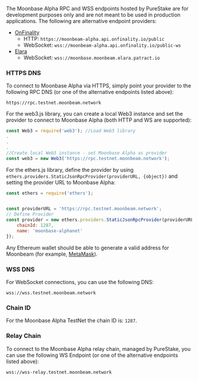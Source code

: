 The Moonbase Alpha RPC and WSS endpoints hosted by PureStake are for development purposes only and are not meant to be used in production applications. The following are alternative endpoint providers:

- [OnFinality](https://onfinality.io/)
  - HTTP: `https://moonbeam-alpha.api.onfinality.io/public`
  - WebSocket: `wss://moonbeam-alpha.api.onfinality.io/public-ws`
- [Elara](https://elara.patract.io/)
  - WebSocket: `wss://moonbase.moonbeam.elara.patract.io`

### HTTPS DNS

To connect to Moonbase Alpha via HTTPS, simply point your provider to the following RPC DNS (or one of the alternative endpoints listed above):

```
https://rpc.testnet.moonbeam.network
```

For the web3.js library, you can create a local Web3 instance and set the provider to connect to Moonbase Alpha (both HTTP and WS are supported):

```js
const Web3 = require('web3'); //Load Web3 library
.
.
.
//Create local Web3 instance - set Moonbase Alpha as provider
const web3 = new Web3('https://rpc.testnet.moonbeam.network'); 
```
For the ethers.js library, define the provider by using `ethers.providers.StaticJsonRpcProvider(providerURL, {object})` and setting the provider URL to Moonbase Alpha:

```js
const ethers = require('ethers');


const providerURL = 'https://rpc.testnet.moonbeam.network';
// Define Provider
const provider = new ethers.providers.StaticJsonRpcProvider(providerURL, {
    chainId: 1287,
    name: 'moonbase-alphanet'
});
```

Any Ethereum wallet should be able to generate a valid address for Moonbeam (for example, [MetaMask](https://metamask.io/)).

### WSS DNS

For WebSocket connections, you can use the following DNS:

```
wss://wss.testnet.moonbeam.network
```

### Chain ID

For the Moonbase Alpha TestNet the chain ID is: `1287`.

### Relay Chain

To connect to the Moonbase Alpha relay chain, managed by PureStake, you can use the following WS Endpoint (or one of the alternative endpoints listed above):

```
wss://wss-relay.testnet.moonbeam.network
```